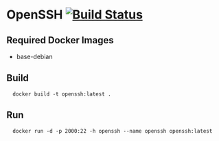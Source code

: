 # OpenSSH [![Build Status](https://github.com/3d-pro/openssh/actions/workflows/docker-build.yaml/badge.svg)](https://github.com/3d-pro/openssh/actions)

## Required Docker Images
- base-debian

## Build
```
  docker build -t openssh:latest .
```

## Run
```
  docker run -d -p 2000:22 -h openssh --name openssh openssh:latest
```

